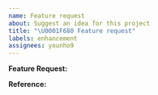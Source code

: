 ```yaml
---
name: Feature request
about: Suggest an idea for this project
title: "\U0001F680 Feature request"
labels: enhancement
assignees: younho9
---
```


**Feature Request:**

<!-- 추가할 기능 요약 & 관련 컨텍스트 -->

**Reference:**

<!-- 참고자료 링크 -->
